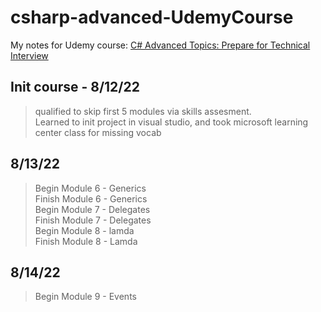 # csharp-advanced-UdemyCourse
My notes for Udemy course: [C# Advanced Topics: Prepare for Technical Interview](https://www.udemy.com/course/csharp-advanced/learn/lecture/1988790#questions/13997196)

## Init course - 8/12/22
> qualified to skip first 5 modules via skills assesment.  
> Learned to init project in visual studio, and took microsoft learning center class for missing vocab  

## 8/13/22
> Begin Module 6 - Generics  
> Finish Module 6 - Generics  
> Begin Module 7 - Delegates  
> Finish Module 7 - Delegates  
> Begin Module 8 - lamda  
> Finish Module 8 - Lamda  

## 8/14/22
> Begin Module 9 - Events  


